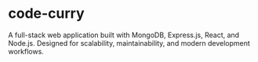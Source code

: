 # code-curry
A full-stack web application built with MongoDB, Express.js, React, and Node.js. Designed for scalability, maintainability, and modern development workflows.
